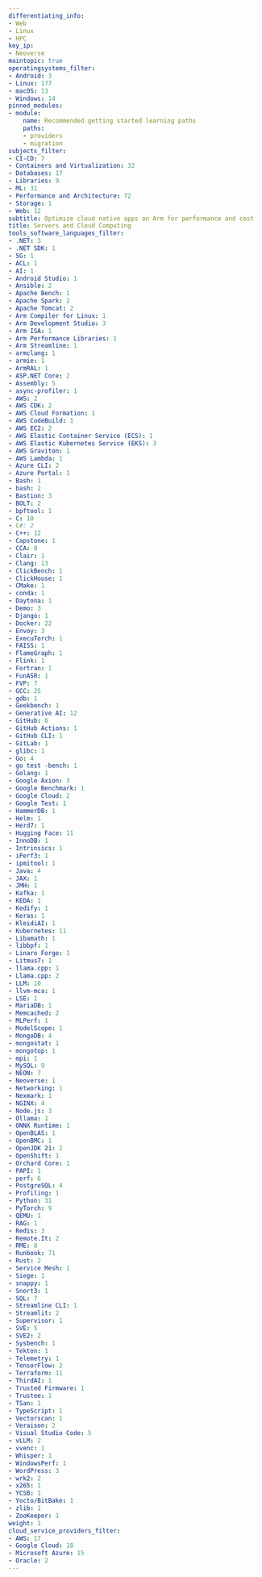 ```yaml
---
differentiating_info:
- Web
- Linux
- HPC
key_ip:
- Neoverse
maintopic: true
operatingsystems_filter:
- Android: 3
- Linux: 177
- macOS: 13
- Windows: 14
pinned_modules:
- module:
    name: Recommended getting started learning paths
    paths:
    - providers
    - migration
subjects_filter:
- CI-CD: 7
- Containers and Virtualization: 32
- Databases: 17
- Libraries: 9
- ML: 31
- Performance and Architecture: 72
- Storage: 1
- Web: 12
subtitle: Optimize cloud native apps on Arm for performance and cost
title: Servers and Cloud Computing
tools_software_languages_filter:
- .NET: 3
- .NET SDK: 1
- 5G: 1
- ACL: 1
- AI: 1
- Android Studio: 1
- Ansible: 2
- Apache Bench: 1
- Apache Spark: 2
- Apache Tomcat: 2
- Arm Compiler for Linux: 1
- Arm Development Studio: 3
- Arm ISA: 1
- Arm Performance Libraries: 1
- Arm Streamline: 1
- armclang: 1
- armie: 1
- ArmRAL: 1
- ASP.NET Core: 2
- Assembly: 5
- async-profiler: 1
- AWS: 2
- AWS CDK: 2
- AWS Cloud Formation: 1
- AWS CodeBuild: 1
- AWS EC2: 2
- AWS Elastic Container Service (ECS): 1
- AWS Elastic Kubernetes Service (EKS): 3
- AWS Graviton: 1
- AWS Lambda: 1
- Azure CLI: 2
- Azure Portal: 1
- Bash: 1
- bash: 2
- Bastion: 3
- BOLT: 2
- bpftool: 1
- C: 10
- C#: 2
- C++: 12
- Capstone: 1
- CCA: 8
- Clair: 1
- Clang: 13
- ClickBench: 1
- ClickHouse: 1
- CMake: 1
- conda: 1
- Daytona: 1
- Demo: 3
- Django: 1
- Docker: 22
- Envoy: 3
- ExecuTorch: 1
- FAISS: 1
- FlameGraph: 1
- Flink: 1
- Fortran: 1
- FunASR: 1
- FVP: 7
- GCC: 25
- gdb: 1
- Geekbench: 1
- Generative AI: 12
- GitHub: 6
- GitHub Actions: 1
- GitHub CLI: 1
- GitLab: 1
- glibc: 1
- Go: 4
- go test -bench: 1
- Golang: 1
- Google Axion: 3
- Google Benchmark: 1
- Google Cloud: 2
- Google Test: 1
- HammerDB: 1
- Helm: 1
- Herd7: 1
- Hugging Face: 11
- InnoDB: 1
- Intrinsics: 1
- iPerf3: 1
- ipmitool: 1
- Java: 4
- JAX: 1
- JMH: 1
- Kafka: 1
- KEDA: 1
- Kedify: 1
- Keras: 1
- KleidiAI: 1
- Kubernetes: 11
- Libamath: 1
- libbpf: 1
- Linaro Forge: 1
- Litmus7: 1
- llama.cpp: 1
- Llama.cpp: 2
- LLM: 10
- llvm-mca: 1
- LSE: 1
- MariaDB: 1
- Memcached: 2
- MLPerf: 1
- ModelScope: 1
- MongoDB: 4
- mongostat: 1
- mongotop: 1
- mpi: 1
- MySQL: 9
- NEON: 7
- Neoverse: 1
- Networking: 1
- Nexmark: 1
- NGINX: 4
- Node.js: 3
- Ollama: 1
- ONNX Runtime: 1
- OpenBLAS: 1
- OpenBMC: 1
- OpenJDK 21: 2
- OpenShift: 1
- Orchard Core: 1
- PAPI: 1
- perf: 6
- PostgreSQL: 4
- Profiling: 1
- Python: 31
- PyTorch: 9
- QEMU: 1
- RAG: 1
- Redis: 3
- Remote.It: 2
- RME: 8
- Runbook: 71
- Rust: 2
- Service Mesh: 1
- Siege: 1
- snappy: 1
- Snort3: 1
- SQL: 7
- Streamline CLI: 1
- Streamlit: 2
- Supervisor: 1
- SVE: 5
- SVE2: 2
- Sysbench: 1
- Tekton: 1
- Telemetry: 1
- TensorFlow: 2
- Terraform: 11
- ThirdAI: 1
- Trusted Firmware: 1
- Trustee: 1
- TSan: 1
- TypeScript: 1
- Vectorscan: 1
- Veraison: 2
- Visual Studio Code: 5
- vLLM: 2
- vvenc: 1
- Whisper: 1
- WindowsPerf: 1
- WordPress: 3
- wrk2: 2
- x265: 1
- YCSB: 1
- Yocto/BitBake: 1
- zlib: 1
- ZooKeeper: 1
weight: 1
cloud_service_providers_filter:
- AWS: 17
- Google Cloud: 18
- Microsoft Azure: 15
- Oracle: 2
---
```

